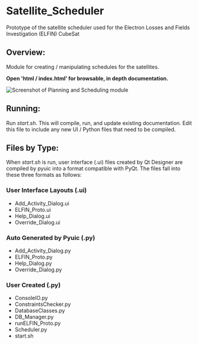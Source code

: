 # Satellite_Scheduler
Prototype of the satellite scheduler used for the Electron Losses and Fields Investigation (ELFIN) CubeSat

## **Overview:**

Module for creating / manipulating schedules for the satellites.

**Open 'html / index.html' for browsable, in depth documentation.**

![Screenshot of Planning and Scheduling module](http://b-schoen.github.io/images/Planning_Scheduling_Screenshot_1.png)

## **Running:**

Run _start.sh_. This will compile, run, and update existing documentation. Edit this file to include any new UI / Python files that need to be compiled.

## **Files by Type:**

When _start.sh_ is run, user interface (.ui) files created by Qt Designer are compiled by pyuic into a format compatible with PyQt. The files fall into these three formats as follows:

### **User Interface Layouts (.ui)**

* Add\_Activity\_Dialog.ui
* ELFIN_Proto.ui
* Help_Dialog.ui
* Override_Dialog.ui

### **Auto Generated by Pyuic (.py)**

* Add\_Activity\_Dialog.py
* ELFIN_Proto.py
* Help_Dialog.py
* Override_Dialog.py

### **User Created (.py)**

* ConsoleIO.py
* ConstraintsChecker.py
* DatabaseClasses.py
* DB_Manager.py
* runELFIN_Proto.py
* Scheduler.py
* start.sh
